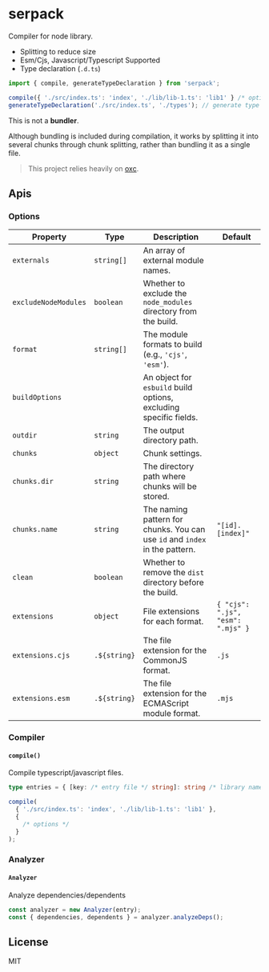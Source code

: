 # serpack

Compiler for node library.

- Splitting to reduce size
- Esm/Cjs, Javascript/Typescript Supported
- Type declaration (`.d.ts`)

```ts
import { compile, generateTypeDeclaration } from 'serpack';

compile({ './src/index.ts': 'index', './lib/lib-1.ts': 'lib1' } /* options */); // compile typescript file
generateTypeDeclaration('./src/index.ts', './types'); // generate type declarations
```

This is not a **bundler**.

Although bundling is included during compilation, it works by splitting it into several chunks through chunk splitting, rather than bundling it as a single file.

> This project relies heavily on [oxc](https://github.com/oxc-project/oxc).

## Apis

### Options

| Property             | Type         | Description                                                                 | Default                           |
| -------------------- | ------------ | --------------------------------------------------------------------------- | --------------------------------- |
| `externals`          | `string[]`   | An array of external module names.                                          |                                   |
| `excludeNodeModules` | `boolean`    | Whether to exclude the `node_modules` directory from the build.             |                                   |
| `format`             | `string[]`   | The module formats to build (e.g., `'cjs'`, `'esm'`).                       |                                   |
| `buildOptions`       |              | An object for `esbuild` build options, excluding specific fields.           |                                   |
| `outdir`             | `string`     | The output directory path.                                                  |                                   |
| `chunks`             | `object`     | Chunk settings.                                                             |                                   |
| `chunks.dir`         | `string`     | The directory path where chunks will be stored.                             |                                   |
| `chunks.name`        | `string`     | The naming pattern for chunks. You can use `id` and `index` in the pattern. | `"[id].[index]"`                  |
| `clean`              | `boolean`    | Whether to remove the `dist` directory before the build.                    |                                   |
| `extensions`         | `object`     | File extensions for each format.                                            | `{ "cjs": ".js", "esm": ".mjs" }` |
| `extensions.cjs`     | `.${string}` | The file extension for the CommonJS format.                                 | `.js`                             |
| `extensions.esm`     | `.${string}` | The file extension for the ECMAScript module format.                        | `.mjs`                            |

### Compiler

#### `compile()`

Compile typescript/javascript files.

```ts
type entries = { [key: /* entry file */ string]: string /* library name */ };
```

```ts
compile(
  { './src/index.ts': 'index', './lib/lib-1.ts': 'lib1' },
  {
    /* options */
  }
);
```

### Analyzer

#### `Analyzer`

Analyze dependencies/dependents

```ts
const analyzer = new Analyzer(entry);
const { dependencies, dependents } = analyzer.analyzeDeps();
```

## License

MIT
